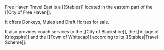 Free Haven Travel East is a [[Stables]] located in the eastern part of the [[City of Free Haven]].

It offers Donkeys, Mules and Draft Horses for sale.

It also provides coach services to the [[City of Blackshire]], the [[Village of Kriegspire]] and the [[Town of Whitecap]] according to its [[Stables|Travel Scheme]].